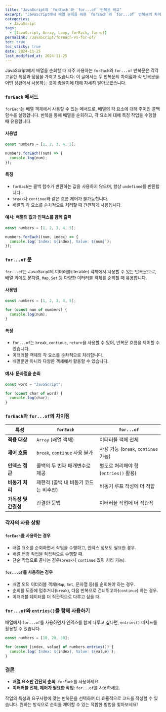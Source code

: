 ```yaml
---
title: "JavaScript의 `forEach`와 `for...of` 반복문 비교"
excerpt: "JavaScript에서 배열 순회를 위한 `forEach`와 `for...of` 반복문의 차이점과 활용 상황에 대해 알아봅니다."
categories:
  - JavaScript
tags:
  - [JavaScript, Array, Loop, forEach, for-of]
permalink: /JavaScript/foreach-vs-for-of/
toc: true
toc_sticky: true
date: 2024-11-25
last_modified_at: 2024-11-25
---
```


JavaScript에서 배열을 순회할 때 자주 사용하는 `forEach`와 `for...of` 반복문은 각각 고유한 특징과 장점을 가지고 있습니다. 이 글에서는 두 반복문의 차이점과 각 반복문을 어떤 상황에서 사용하는 것이 좋을지에 대해 자세히 알아보겠습니다.

### `forEach` 메서드

`forEach`는 배열 객체에서 사용할 수 있는 메서드로, 배열의 각 요소에 대해 주어진 콜백 함수를 실행합니다. 반복을 통해 배열을 순회하고, 각 요소에 대해 특정 작업을 수행할 때 유용합니다.

#### 사용법

```js
const numbers = [1, 2, 3, 4, 5];

numbers.forEach((num) => {
  console.log(num);
});
```

#### 특징
- `forEach`는 콜백 함수가 반환하는 값을 사용하지 않으며, 항상 `undefined`를 반환합니다.
- `break`나 `continue`와 같은 흐름 제어가 불가능합니다.
- 배열의 각 요소를 순차적으로 처리할 때 간편하게 사용됩니다.

#### 예시: 배열의 값과 인덱스를 함께 출력

```js
const numbers = [1, 2, 3, 4, 5];

numbers.forEach((num, index) => {
  console.log(`Index: ${index}, Value: ${num}`);
});
```

### `for...of` 문

`for...of`는 JavaScript의 이터러블(iterable) 객체에서 사용할 수 있는 반복문으로, 배열 외에도 문자열, `Map`, `Set` 등 다양한 이터러블 객체를 순회할 때 유용합니다.

#### 사용법

```js
const numbers = [1, 2, 3, 4, 5];

for (const num of numbers) {
  console.log(num);
}
```

#### 특징
- `for...of`는 `break`, `continue`, `return`을 사용할 수 있어, 반복문 흐름을 제어할 수 있습니다.
- 이터러블 객체의 각 요소를 순차적으로 처리합니다.
- 배열뿐만 아니라 다양한 객체에서 활용할 수 있습니다.

#### 예시: 문자열을 순회

```js
const word = "JavaScript";

for (const char of word) {
  console.log(char);
}
```

### `forEach`와 `for...of`의 차이점

| 특성                  | `forEach`                          | `for...of`                    |
|-----------------------|-------------------------------------|--------------------------------|
| **적용 대상**          | `Array` (배열 객체)                 | 이터러블 객체 전체              |
| **제어 흐름**          | `break`, `continue` 사용 불가       | 사용 가능 (`break`, `continue` 가능) |
| **인덱스 접근**         | 콜백의 두 번째 매개변수로 제공       | 별도로 처리해야 함 (`entries()` 활용) |
| **비동기 처리**         | 제한적 (콜백 내 비동기 코드는 비추천) | 비동기 루프 작성에 더 적합        |
| **가독성 및 간결성**     | 간결한 문법                       | 이터러블 작업에 더 직관적         |

### 각자의 사용 상황

#### `forEach`를 사용하는 경우
- 배열 요소를 순회하면서 작업을 수행하고, 인덱스 정보도 필요한 경우.
- 배열 변경 작업을 직접적으로 수행할 때.
- 단순 작업으로 끝나는 경우(`break`나 `continue` 없이 처리 가능).

#### `for...of`를 사용하는 경우
- 배열 외의 이터러블 객체(`Map`, `Set`, 문자열 등)를 순회해야 하는 경우.
- 순회를 도중에 멈추거나(`break`), 다음 반복으로 건너뛰고자(`continue`) 하는 경우.
- 이터러블 데이터를 더 직관적으로 다루고 싶을 때.

### `for...of`와 `entries()`를 함께 사용하기

배열에서 `for...of`를 사용하면서 인덱스를 함께 다루고 싶다면, `entries()` 메서드를 활용할 수 있습니다.

```js
const numbers = [10, 20, 30];

for (const [index, value] of numbers.entries()) {
  console.log(`Index: ${index}, Value: ${value}`);
}
```

### 결론

- **배열 요소만 간단히 순회**: `forEach`를 사용하세요.
- **이터러블 전체, 제어가 필요한 작업**: `for...of`를 사용하세요.

작업의 특성과 요구사항에 맞는 반복문을 선택하여 더 효율적으로 코드를 작성할 수 있습니다. 원하는 방식으로 순회를 제어할 수 있는 적합한 방법을 찾아보세요!
